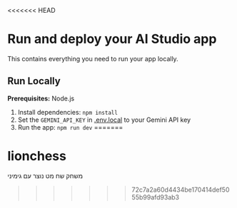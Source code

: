 <<<<<<< HEAD
# Run and deploy your AI Studio app

This contains everything you need to run your app locally.

## Run Locally

**Prerequisites:**  Node.js


1. Install dependencies:
   `npm install`
2. Set the `GEMINI_API_KEY` in [.env.local](.env.local) to your Gemini API key
3. Run the app:
   `npm run dev`
=======
# lionchess
משחק שח מט נוצר עם גימיני
>>>>>>> 72c7a2a60d4434be170414def5055b99afd93ab3
